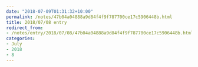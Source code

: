 ```yaml
---
date: "2018-07-09T01:31:32+10:00"
permalink: /notes/47b04a04888a9d84f4f9f787700ce17c5906448b.html
title: 2018/07/08 entry
redirect_from:
- /notes/entry/2018/07/08/47b04a04888a9d84f4f9f787700ce17c5906448b.html
categories:
- July
- 2018
- 8
---
```

